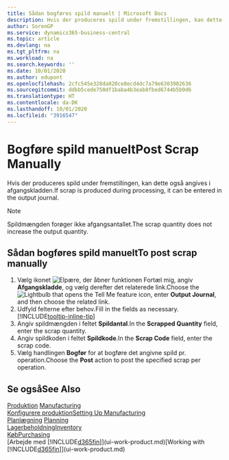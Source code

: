 ```yaml
---
title: Sådan bogføres spild manuelt | Microsoft Docs
description: Hvis der produceres spild under fremstillingen, kan dette også angives i afgangskladden. Bemærk, at spildmængden ikke øger afgangsantallet.
author: SorenGP
ms.service: dynamics365-business-central
ms.topic: article
ms.devlang: na
ms.tgt_pltfrm: na
ms.workload: na
ms.search.keywords: ''
ms.date: 10/01/2020
ms.author: edupont
ms.openlocfilehash: 2cfc545e328da020ce8ecd4dc7a79e6303902636
ms.sourcegitcommit: ddbb5cede750df1baba4b3eab8fbed6744b5b9d6
ms.translationtype: HT
ms.contentlocale: da-DK
ms.lasthandoff: 10/01/2020
ms.locfileid: "3916547"
---
```

# <a name="post-scrap-manually"></a><span data-ttu-id="d76aa-104">Bogføre spild manuelt</span><span class="sxs-lookup"><span data-stu-id="d76aa-104">Post Scrap Manually</span></span>
<span data-ttu-id="d76aa-105">Hvis der produceres spild under fremstillingen, kan dette også angives i afgangskladden.</span><span class="sxs-lookup"><span data-stu-id="d76aa-105">If scrap is produced during processing, it can be entered in the output journal.</span></span> 

> [!NOTE]
> <span data-ttu-id="d76aa-106">Spildmængden forøger ikke afgangsantallet.</span><span class="sxs-lookup"><span data-stu-id="d76aa-106">The scrap quantity does not increase the output quantity.</span></span>  

## <a name="to-post-scrap-manually"></a><span data-ttu-id="d76aa-107">Sådan bogføres spild manuelt</span><span class="sxs-lookup"><span data-stu-id="d76aa-107">To post scrap manually</span></span>  
1. <span data-ttu-id="d76aa-108">Vælg ikonet ![Elpære, der åbner funktionen Fortæl mig](media/ui-search/search_small.png "Fortæl mig, hvad du vil foretage dig"), angiv **Afgangskladde**, og vælg derefter det relaterede link.</span><span class="sxs-lookup"><span data-stu-id="d76aa-108">Choose the ![Lightbulb that opens the Tell Me feature](media/ui-search/search_small.png "Tell me what you want to do") icon, enter **Output Journal**, and then choose the related link.</span></span>  
2. <span data-ttu-id="d76aa-109">Udfyld felterne efter behov.</span><span class="sxs-lookup"><span data-stu-id="d76aa-109">Fill in the fields as necessary.</span></span> [!INCLUDE[tooltip-inline-tip](includes/tooltip-inline-tip_md.md)]  
3. <span data-ttu-id="d76aa-110">Angiv spildmængden i feltet **Spildantal**.</span><span class="sxs-lookup"><span data-stu-id="d76aa-110">In the **Scrapped Quantity** field, enter the scrap quantity.</span></span>  
4. <span data-ttu-id="d76aa-111">Angiv spildkoden i feltet **Spildkode**.</span><span class="sxs-lookup"><span data-stu-id="d76aa-111">In the **Scrap Code** field, enter the scrap code.</span></span>  
5. <span data-ttu-id="d76aa-112">Vælg handlingen **Bogfør** for at bogføre det angivne spild pr. operation.</span><span class="sxs-lookup"><span data-stu-id="d76aa-112">Choose the **Post** action to post the specified scrap per operation.</span></span>  

## <a name="see-also"></a><span data-ttu-id="d76aa-113">Se også</span><span class="sxs-lookup"><span data-stu-id="d76aa-113">See Also</span></span>  
<span data-ttu-id="d76aa-114">[Produktion](production-manage-manufacturing.md)  </span><span class="sxs-lookup"><span data-stu-id="d76aa-114">[Manufacturing](production-manage-manufacturing.md)  </span></span>  
[<span data-ttu-id="d76aa-115">Konfigurere produktion</span><span class="sxs-lookup"><span data-stu-id="d76aa-115">Setting Up Manufacturing</span></span>](production-configure-production-processes.md)  
<span data-ttu-id="d76aa-116">[Planlægning](production-planning.md)    </span><span class="sxs-lookup"><span data-stu-id="d76aa-116">[Planning](production-planning.md)    </span></span>  
[<span data-ttu-id="d76aa-117">Lagerbeholdning</span><span class="sxs-lookup"><span data-stu-id="d76aa-117">Inventory</span></span>](inventory-manage-inventory.md)  
[<span data-ttu-id="d76aa-118">Køb</span><span class="sxs-lookup"><span data-stu-id="d76aa-118">Purchasing</span></span>](purchasing-manage-purchasing.md)  
<span data-ttu-id="d76aa-119">[Arbejde med [!INCLUDE[d365fin](includes/d365fin_md.md)]](ui-work-product.md)</span><span class="sxs-lookup"><span data-stu-id="d76aa-119">[Working with [!INCLUDE[d365fin](includes/d365fin_md.md)]](ui-work-product.md)</span></span>
